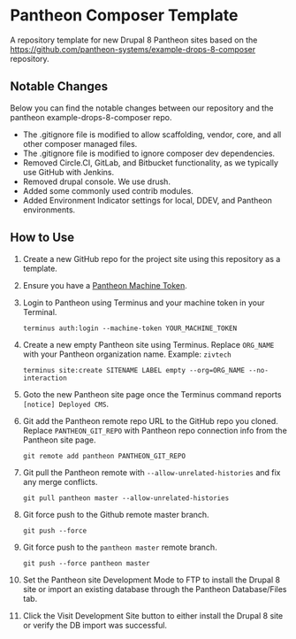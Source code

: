 # Pantheon Composer Template

A repository template for new Drupal 8 Pantheon sites based on the https://github.com/pantheon-systems/example-drops-8-composer repository.

## Notable Changes
Below you can find the notable changes between our repository and the pantheon example-drops-8-composer repo.

- The .gitignore file is modified to allow scaffolding, vendor, core, and all other composer managed files.
- The .gitignore file is modified to ignore composer dev dependencies.
- Removed Circle.CI, GitLab, and Bitbucket functionality, as we typically use GitHub with Jenkins.
- Removed drupal console. We use drush.
- Added some commonly used contrib modules.
- Added Environment Indicator settings for local, DDEV, and Pantheon environments.

## How to Use

1. Create a new GitHub repo for the project site using this repository as a template.
2. Ensure you have a [Pantheon Machine Token](https://dashboard.pantheon.io/users/#account/tokens/).
3. Login to Pantheon using Terminus and your machine token in your Terminal.

       terminus auth:login --machine-token YOUR_MACHINE_TOKEN

4. Create a new empty Pantheon site using Terminus. Replace `ORG_NAME` with your Pantheon organization name. Example: `zivtech`

       terminus site:create SITENAME LABEL empty --org=ORG_NAME --no-interaction

5. Goto the new Pantheon site page once the Terminus command reports `[notice] Deployed CMS`.

6. Git add the Pantheon remote repo URL to the GitHub repo you cloned. Replace `PANTHEON_GIT_REPO` with Pantheon repo connection info from the Pantheon site page.

       git remote add pantheon PANTHEON_GIT_REPO

7. Git pull the Pantheon remote with `--allow-unrelated-histories` and fix any merge conflicts.

       git pull pantheon master --allow-unrelated-histories

8. Git force push to the Github remote master branch.

       git push --force

9. Git force push to the `pantheon master` remote branch.

       git push --force pantheon master

10. Set the Pantheon site Development Mode to FTP to install the Drupal 8 site or import an existing database through the Pantheon Database/Files tab.
11. Click the Visit Development Site button to either install the Drupal 8 site or verify the DB import was successful.
